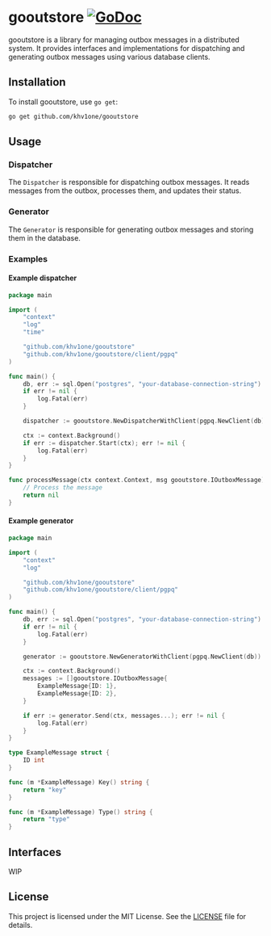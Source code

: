 # gooutstore [![GoDoc](https://godoc.org/github.com/khv1one/gooutstore?status.png)](https://pkg.go.dev/github.com/khv1one/gooutstore)

gooutstore is a library for managing outbox messages in a distributed system. It provides interfaces and implementations for dispatching and generating outbox messages using various database clients.

## Installation

To install gooutstore, use `go get`:

```sh
go get github.com/khv1one/gooutstore
```

## Usage

### Dispatcher

The `Dispatcher` is responsible for dispatching outbox messages. It reads messages from the outbox, processes them, and updates their status.

### Generator

The `Generator` is responsible for generating outbox messages and storing them in the database.

### Examples

#### Example dispatcher

```go
package main

import (
    "context"
    "log"
    "time"

    "github.com/khv1one/gooutstore"
    "github.com/khv1one/gooutstore/client/pgpq"
)

func main() {
    db, err := sql.Open("postgres", "your-database-connection-string")
    if err != nil {
        log.Fatal(err)
    }

    dispatcher := gooutstore.NewDispatcherWithClient(pgpq.NewClient(db), processMessage)

    ctx := context.Background()
    if err := dispatcher.Start(ctx); err != nil {
        log.Fatal(err)
    }
}

func processMessage(ctx context.Context, msg gooutstore.IOutboxMessage) error {
    // Process the message
    return nil
}
```

#### Example generator

```go
package main

import (
    "context"
    "log"

    "github.com/khv1one/gooutstore"
    "github.com/khv1one/gooutstore/client/pgpq"
)

func main() {
    db, err := sql.Open("postgres", "your-database-connection-string")
    if err != nil {
        log.Fatal(err)
    }

    generator := gooutstore.NewGeneratorWithClient(pgpq.NewClient(db))

    ctx := context.Background()
    messages := []gooutstore.IOutboxMessage{
        ExampleMessage{ID: 1},
        ExampleMessage{ID: 2},
    }

    if err := generator.Send(ctx, messages...); err != nil {
        log.Fatal(err)
    }
}

type ExampleMessage struct {
    ID int
}

func (m *ExampleMessage) Key() string {
    return "key"
}

func (m *ExampleMessage) Type() string {
    return "type"
}
```

## Interfaces
WIP

## License

This project is licensed under the MIT License. See the [LICENSE](LICENSE) file for details.
